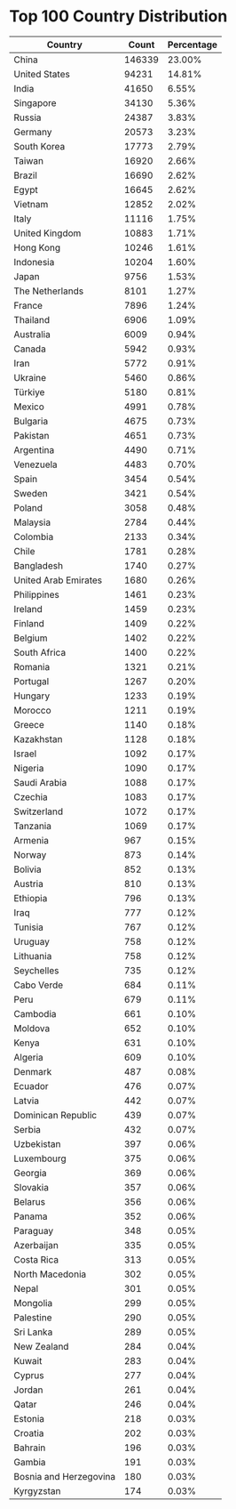 # Top 100 Country Distribution
| Country | Count | Percentage |
|----|----|----|
| China | 146339 | 23.00% |
| United States | 94231 | 14.81% |
| India | 41650 | 6.55% |
| Singapore | 34130 | 5.36% |
| Russia | 24387 | 3.83% |
| Germany | 20573 | 3.23% |
| South Korea | 17773 | 2.79% |
| Taiwan | 16920 | 2.66% |
| Brazil | 16690 | 2.62% |
| Egypt | 16645 | 2.62% |
| Vietnam | 12852 | 2.02% |
| Italy | 11116 | 1.75% |
| United Kingdom | 10883 | 1.71% |
| Hong Kong | 10246 | 1.61% |
| Indonesia | 10204 | 1.60% |
| Japan | 9756 | 1.53% |
| The Netherlands | 8101 | 1.27% |
| France | 7896 | 1.24% |
| Thailand | 6906 | 1.09% |
| Australia | 6009 | 0.94% |
| Canada | 5942 | 0.93% |
| Iran | 5772 | 0.91% |
| Ukraine | 5460 | 0.86% |
| Türkiye | 5180 | 0.81% |
| Mexico | 4991 | 0.78% |
| Bulgaria | 4675 | 0.73% |
| Pakistan | 4651 | 0.73% |
| Argentina | 4490 | 0.71% |
| Venezuela | 4483 | 0.70% |
| Spain | 3454 | 0.54% |
| Sweden | 3421 | 0.54% |
| Poland | 3058 | 0.48% |
| Malaysia | 2784 | 0.44% |
| Colombia | 2133 | 0.34% |
| Chile | 1781 | 0.28% |
| Bangladesh | 1740 | 0.27% |
| United Arab Emirates | 1680 | 0.26% |
| Philippines | 1461 | 0.23% |
| Ireland | 1459 | 0.23% |
| Finland | 1409 | 0.22% |
| Belgium | 1402 | 0.22% |
| South Africa | 1400 | 0.22% |
| Romania | 1321 | 0.21% |
| Portugal | 1267 | 0.20% |
| Hungary | 1233 | 0.19% |
| Morocco | 1211 | 0.19% |
| Greece | 1140 | 0.18% |
| Kazakhstan | 1128 | 0.18% |
| Israel | 1092 | 0.17% |
| Nigeria | 1090 | 0.17% |
| Saudi Arabia | 1088 | 0.17% |
| Czechia | 1083 | 0.17% |
| Switzerland | 1072 | 0.17% |
| Tanzania | 1069 | 0.17% |
| Armenia | 967 | 0.15% |
| Norway | 873 | 0.14% |
| Bolivia | 852 | 0.13% |
| Austria | 810 | 0.13% |
| Ethiopia | 796 | 0.13% |
| Iraq | 777 | 0.12% |
| Tunisia | 767 | 0.12% |
| Uruguay | 758 | 0.12% |
| Lithuania | 758 | 0.12% |
| Seychelles | 735 | 0.12% |
| Cabo Verde | 684 | 0.11% |
| Peru | 679 | 0.11% |
| Cambodia | 661 | 0.10% |
| Moldova | 652 | 0.10% |
| Kenya | 631 | 0.10% |
| Algeria | 609 | 0.10% |
| Denmark | 487 | 0.08% |
| Ecuador | 476 | 0.07% |
| Latvia | 442 | 0.07% |
| Dominican Republic | 439 | 0.07% |
| Serbia | 432 | 0.07% |
| Uzbekistan | 397 | 0.06% |
| Luxembourg | 375 | 0.06% |
| Georgia | 369 | 0.06% |
| Slovakia | 357 | 0.06% |
| Belarus | 356 | 0.06% |
| Panama | 352 | 0.06% |
| Paraguay | 348 | 0.05% |
| Azerbaijan | 335 | 0.05% |
| Costa Rica | 313 | 0.05% |
| North Macedonia | 302 | 0.05% |
| Nepal | 301 | 0.05% |
| Mongolia | 299 | 0.05% |
| Palestine | 290 | 0.05% |
| Sri Lanka | 289 | 0.05% |
| New Zealand | 284 | 0.04% |
| Kuwait | 283 | 0.04% |
| Cyprus | 277 | 0.04% |
| Jordan | 261 | 0.04% |
| Qatar | 246 | 0.04% |
| Estonia | 218 | 0.03% |
| Croatia | 202 | 0.03% |
| Bahrain | 196 | 0.03% |
| Gambia | 191 | 0.03% |
| Bosnia and Herzegovina | 180 | 0.03% |
| Kyrgyzstan | 174 | 0.03% |
